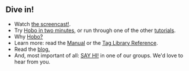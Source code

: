 ## Dive in!

* Watch <a href="/tutorials/screecast">the screencast!</a>.
* Try <a href="/tutorials/two-minutes">Hobo in two minutes</a>, or run through one of the other <a href="/tutorials">tutorials</a>.
* Why <a href="/manual/why">Hobo?</a>
* Learn more: read the <a href="http://cookbook.hobocentral.net/manual">Manual</a> or the <a href="http://cookbook.hobocentral.net/api_taglibs">Tag Library Reference</a>.
* Read the <a href="/blog">blog.</a>
* And, most important of all: <a href="/manual/community">SAY HI!</a> in one of our groups. We'd love to hear from you.
